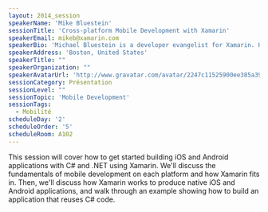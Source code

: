 ```yaml
---
layout: 2014_session
speakerName: 'Mike Bluestein'
sessionTitle: 'Cross-platform Mobile Development with Xamarin'
speakerEmail: mikeb@xamarin.com
speakerBio: 'Michael Bluestein is a developer evangelist for Xamarin. He is the author of Learning MonoTouch, A Hands-On Guide to Building iOS Applications with C# and .NET and wrote many of the articles found on developer.xamarin.com. A former Principal Software Engineer at Dassault Systèmes Solidworks Corporation, he has developed software professionally since the early 90s. Michael is also the founder of the Boston Mobile C# Developers'' Group.'
speakerAddress: 'Boston, United States'
speakerTitle: ""
speakerOrganization: ""
speakerAvatarUrl: 'http://www.gravatar.com/avatar/2247c11525900ee385a3958c5e22f0eb?size=200&default=mm'
sessionCategory: Présentation
sessionLevel: ""
sessionTopic: 'Mobile Development'
sessionTags:
  - Mobilité
scheduleDay: '2'
scheduleOrder: '5'
scheduleRoom: A102
---
```


This session will cover how  to get started building iOS and Android applications with C# and .NET using Xamarin. We'll discuss the fundamentals of mobile development on each platform and how Xamarin fits in. Then, we'll discuss how Xamarin works to produce native iOS and Android applications, and walk through an example showing how to build an application that reuses C# code.
